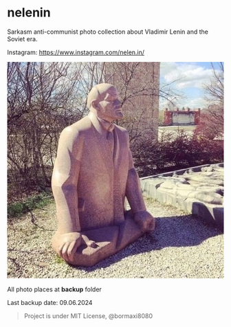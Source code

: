 # nelenin

Sarkasm anti-communist photo collection about Vladimir Lenin and the Soviet era.

Instagram: https://www.instagram.com/nelen.in/

![alt text](nelenin.jpg)

All photo places at **backup** folder

Last backup date: 09.06.2024

> Project is under MIT License, @bormaxi8080
